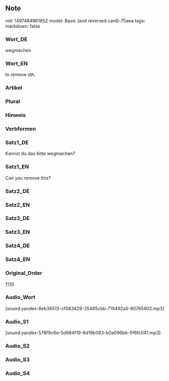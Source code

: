 ## Note
nid: 1497484861852
model: Basic (and reversed card)-75aea
tags: 
markdown: false

### Wort_DE
wegmachen

### Wort_EN
to remove sth.

### Artikel


### Plural


### Hinweis


### Verbformen


### Satz1_DE
Kannst du das bitte wegmachen?

### Satz1_EN
Can you remove this?

### Satz2_DE


### Satz2_EN


### Satz3_DE


### Satz3_EN


### Satz4_DE


### Satz4_EN


### Original_Order
1135

### Audio_Wort
[sound:yandex-6eb36513-cf583429-35485cbb-719492a5-90765902.mp3]

### Audio_S1
[sound:yandex-576f9c6e-5d684f19-8d19b093-b0a096bb-5f6fc041.mp3]

### Audio_S2


### Audio_S3


### Audio_S4

